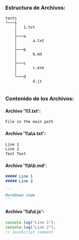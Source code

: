 ﻿### Estructura de Archivos:
```tree
tests
└───1
    │   1.txt
    │   
    ├───a
    │       a.txt
    │       
    ├───b
    │       b.md
    │       
    ├───c
    │       c.exe
    │       
    └───d
            d.js
            
```


### Contenido de los Archivos:
#### Archivo '1\1.txt': 
````txt 
File in the main path
````

#### Archivo '1\a\a.txt': 
````txt 
Line 1
Line 2
Text Text
````

#### Archivo '1\b\b.md': 
````md 
##### Line 1
##### Line 2

```
MarkDown code
```
````

#### Archivo '1\d\d.js': 
````js 
console.log("Line 1");
console.log("Line 2");
// JavaScript comment
````